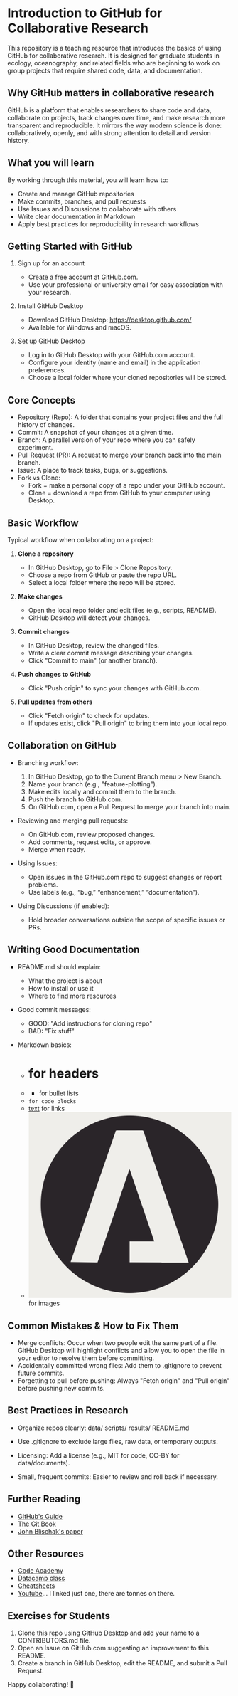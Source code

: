 # Introduction to GitHub for Collaborative Research
This repository is a teaching resource that introduces the basics of using GitHub for collaborative research. 
It is designed for graduate students in ecology, oceanography, and related fields who are beginning to work on 
group projects that require shared code, data, and documentation.

Why GitHub matters in collaborative research
--------------------------------------------
GitHub is a platform that enables researchers to share code and data, collaborate on projects, track changes over time, 
and make research more transparent and reproducible. It mirrors the way modern science is done: collaboratively, openly, 
and with strong attention to detail and version history.

What you will learn
-------------------
By working through this material, you will learn how to:
- Create and manage GitHub repositories
- Make commits, branches, and pull requests
- Use Issues and Discussions to collaborate with others
- Write clear documentation in Markdown
- Apply best practices for reproducibility in research workflows

Getting Started with GitHub
---------------------------
1. Sign up for an account
   - Create a free account at GitHub.com.
   - Use your professional or university email for easy association with your research.

2. Install GitHub Desktop
   - Download GitHub Desktop: https://desktop.github.com/
   - Available for Windows and macOS.

3. Set up GitHub Desktop
   - Log in to GitHub Desktop with your GitHub.com account.
   - Configure your identity (name and email) in the application preferences.
   - Choose a local folder where your cloned repositories will be stored.

Core Concepts
-------------
- Repository (Repo): A folder that contains your project files and the full history of changes.
- Commit: A snapshot of your changes at a given time.
- Branch: A parallel version of your repo where you can safely experiment.
- Pull Request (PR): A request to merge your branch back into the main branch.
- Issue: A place to track tasks, bugs, or suggestions.
- Fork vs Clone:
  * Fork = make a personal copy of a repo under your GitHub account.
  * Clone = download a repo from GitHub to your computer using Desktop.

Basic Workflow
--------------
Typical workflow when collaborating on a project:

1. **Clone a repository**
   - In GitHub Desktop, go to File > Clone Repository.
   - Choose a repo from GitHub or paste the repo URL.
   - Select a local folder where the repo will be stored.

2. **Make changes**
   - Open the local repo folder and edit files (e.g., scripts, README).
   - GitHub Desktop will detect your changes.

3. **Commit changes**
   - In GitHub Desktop, review the changed files.
   - Write a clear commit message describing your changes.
   - Click "Commit to main" (or another branch).

4. **Push changes to GitHub**
   - Click "Push origin" to sync your changes with GitHub.com.

5. **Pull updates from others**
   - Click "Fetch origin" to check for updates.
   - If updates exist, click "Pull origin" to bring them into your local repo.

Collaboration on GitHub
-----------------------
- Branching workflow:
  1. In GitHub Desktop, go to the Current Branch menu > New Branch.
  2. Name your branch (e.g., "feature-plotting").
  3. Make edits locally and commit them to the branch.
  4. Push the branch to GitHub.com.
  5. On GitHub.com, open a Pull Request to merge your branch into main.

- Reviewing and merging pull requests:
  * On GitHub.com, review proposed changes.
  * Add comments, request edits, or approve.
  * Merge when ready.

- Using Issues:
  * Open issues in the GitHub.com repo to suggest changes or report problems.
  * Use labels (e.g., “bug,” “enhancement,” “documentation”).

- Using Discussions (if enabled):
  * Hold broader conversations outside the scope of specific issues or PRs.

Writing Good Documentation
--------------------------
- README.md should explain:
  * What the project is about
  * How to install or use it
  * Where to find more resources

- Good commit messages:
  * GOOD: "Add instructions for cloning repo"
  * BAD: "Fix stuff"

- Markdown basics:
  * # for headers
  * * for bullet lists
  * ``` for code blocks ```
  * [text](url) for links
  * ![](../../Resources/Images/image_1.png) for images

Common Mistakes & How to Fix Them
---------------------------------
- Merge conflicts: Occur when two people edit the same part of a file. GitHub Desktop will highlight conflicts and allow you to open the file in your editor to resolve them before committing.
- Accidentally committed wrong files: Add them to .gitignore to prevent future commits.
- Forgetting to pull before pushing: Always "Fetch origin" and "Pull origin" before pushing new commits.

Best Practices in Research
--------------------------
- Organize repos clearly:
  data/
  scripts/
  results/
  README.md

- Use .gitignore to exclude large files, raw data, or temporary outputs.

- Licensing:
  Add a license (e.g., MIT for code, CC-BY for data/documents).

- Small, frequent commits:
  Easier to review and roll back if necessary.

Further Reading
---------------
- [GitHub's Guide](https://docs.github.com/en/get-started/start-your-journey/hello-world)
- [The Git Book](https://git-scm.com/book/en/v2)
- [John Blischak's paper](https://journals.plos.org/ploscompbiol/article?id=10.1371/journal.pcbi.1004668)

Other Resources
---------------
- [Code Academy](https://www.codecademy.com/learn/learn-git)
- [Datacamp class](https://www.datacamp.com/courses/introduction-to-github-concepts)
- [Cheatsheets](https://education.github.com/git-cheat-sheet-education.pdf)
- [Youtube](https://www.youtube.com/watch?v=a9u2yZvsqHA)... I linked just one, there are tonnes on there.

Exercises for Students
----------------------
1. Clone this repo using GitHub Desktop and add your name to a CONTRIBUTORS.md file.
2. Open an Issue on GitHub.com suggesting an improvement to this README.
3. Create a branch in GitHub Desktop, edit the README, and submit a Pull Request.

Happy collaborating! 🚀
